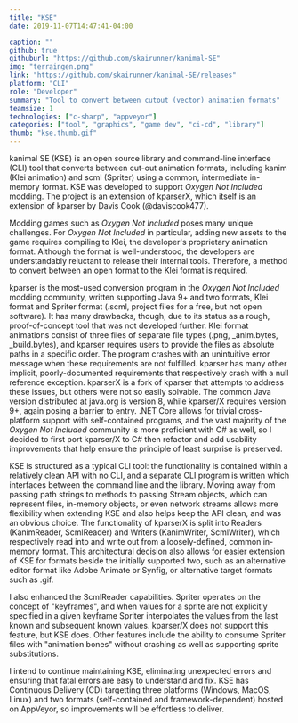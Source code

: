 ```yaml
---
title: "KSE"
date: 2019-11-07T14:47:41-04:00

caption: ""
github: true
githuburl: "https://github.com/skairunner/kanimal-SE"
img: "terraingen.png"
link: "https://github.com/skairunner/kanimal-SE/releases"
platform: "CLI"
role: "Developer"
summary: "Tool to convert between cutout (vector) animation formats"
teamsize: 1
technologies: ["c-sharp", "appveyor"]
categories: ["tool", "graphics", "game dev", "ci-cd", "library"]
thumb: "kse.thumb.gif"
---
```


kanimal SE (KSE) is an open source library and command-line interface (CLI) tool that converts between cut-out animation formats, including kanim (Klei animation) and scml (Spriter) using a common, intermediate in-memory format. KSE was developed to support *Oxygen Not Included* modding. The project is an extension of kparserX, which itself is an extension of kparser by Davis Cook (@daviscook477).

Modding games such as *Oxygen Not Included* poses many unique challenges. For *Oxygen Not Included* in particular, adding new assets to the game requires compiling to Klei, the developer's proprietary animation format. Although the format is well-understood, the developers are understandably reluctant to release their internal tools. Therefore, a method to convert between an open format to the Klei format is required.

kparser is the most-used conversion program in the *Oxygen Not Included* modding community, written supporting Java 9+ and two formats, Klei format and Spriter format (.scml, project files for a free, but not open software). It has many drawbacks, though, due to its status as a rough, proof-of-concept tool that was not developed further. Klei format animations consist of three files of separate file types (.png, _anim.bytes, _build.bytes), and kparser requires users to provide the files as absolute paths in a specific order. The program crashes with an unintuitive error message when these requirements are not fulfilled. kparser has many other implicit, poorly-documented requirements that respectively crash with a null reference exception. kparserX is a fork of kparser that attempts to address these issues, but others were not so easily solvable. The common Java version distributed at java.org is version 8, while kparser/X requires version 9+, again posing a barrier to entry. .NET Core allows for trivial cross-platform support with self-contained programs, and the vast majority of the *Oxygen Not Included* community is more proficient with C# as well, so I decided to first port kparser/X to C# then refactor and add usability improvements that help ensure the principle of least surprise is preserved.

KSE is structured as a typical CLI tool: the functionality is contained within a relatively clean API with no CLI, and a separate CLI program is written which interfaces between the command line and the library. Moving away from passing path strings to methods to passing Stream objects, which can represent files, in-memory objects, or even network streams allows more flexibility when extending KSE and also helps keep the API clean, and was an obvious choice. The functionality of kparserX is split into Readers (KanimReader, ScmlReader) and Writers (KanimWriter, ScmlWriter), which respectively read into and write out from a loosely-defined, common in-memory format. This architectural decision also allows for easier extension of KSE for formats beside the initially supported two, such as an alternative editor format like Adobe Animate or Synfig, or alternative target formats such as .gif. 

I also enhanced the ScmlReader capabilities. Spriter operates on the concept of "keyframes", and when values for a sprite are not explicitly specified in a given keyframe Spriter interpolates the values from the last known and subsequent known values. kparser/X does not support this feature, but KSE does. Other features include the ability to consume Spriter files with "animation bones" without crashing as well as supporting sprite substitutions.

I intend to continue maintaining KSE, eliminating unexpected errors and ensuring that fatal errors are easy to understand and fix. KSE has Continuous Delivery (CD) targetting three platforms (Windows, MacOS, Linux) and two formats (self-contained and framework-dependent) hosted on AppVeyor, so improvements will be effortless to deliver.